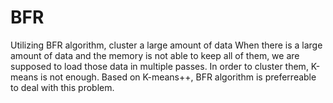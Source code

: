 # BFR
Utilizing BFR algorithm, cluster a large amount of data
When there is a large amount of data and the memory is not able to keep all of them, we are supposed to load those data in
  multiple passes. In order to cluster them, K-means is not enough. Based on K-means++, BFR algorithm is preferreable to deal
  with this problem.
